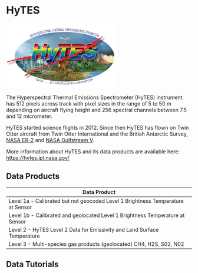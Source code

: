 # HyTES
![alt text](../images/hytes.png)

The Hyperspectral Thermal Emissions Spectrometer (HyTES) instrument has 512 pixels across track with pixel sizes in the range of 5 to 50 m depending on aircraft flying height and 256 spectral channels between 7.5 and 12 micrometer. 

HyTES started science flights in 2012. Since then HyTES has flown on Twin Otter aircraft from Twin Otter International and the British Antarctic Survey, [NASA ER-2](https://airbornescience.nasa.gov/aircraft/ER-2_-_AFRC) and [NASA Gulfstream V](httphttps://airbornescience.nasa.gov/aircraft/Gulfstream_V_-_JSC).

More information about HyTES and its data products are available here: https://hytes.jpl.nasa.gov/

## Data Products
| Data Product 
| --- |
| Level 1a - Calibrated but not geocoded Level 1 Brightness Temperature at Sensor | 
| Level 1b - Calibrated and geolocated Level 1 Brightness Temperature at Sensor |
| Level 2 - HyTES Level 2 Data for Emissivity and Land Surface Temperature |
| Level 3 - Multi-species gas products (geolocated) CH4, H2S, S02, N02 |

## Data Tutorials

```{tableofcontents}
```